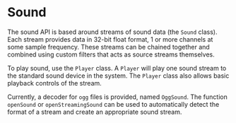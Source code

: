 Sound
======

The sound API is based around streams of sound data (the `Sound` class). Each stream provides data
in 32-bit float format, 1 or more channels at some sample frequency. These streams can be chained
together and combined using custom filters that acts as source streams themselves.

To play sound, use the `Player` class. A `Player` will play one sound stream to the standard sound
device in the system. The `Player` class also allows basic playback controls of the stream.

Currently, a decoder for `ogg` files is provided, named `OggSound`. The function `openSound` or
`openStreamingSound` can be used to automatically detect the format of a stream and create an
appropriate sound stream.